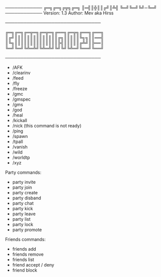 ────────────
╔═╗╔═╗╔╦╗╔═╗
║═╣║╬║║╔╝║╩╣
╚═╝╚═╝╚╝─╚═╝
────────────
Version: 1.3
Author: Mev aka Hirss

───────────────────────────────

╔═╗╔═╗╔═╦═╗╔═╦═╗╔══╗╔═╦╗╔══╗╔══╗
║╔╝║║║║║║║║║║║║║║╔╗║║║║║╚╗╗║║══╣
║╚╗║║║║║║║║║║║║║║╠╣║║║║║╔╩╝║╠══║
╚═╝╚═╝╚╩═╩╝╚╩═╩╝╚╝╚╝╚╩═╝╚══╝╚══╝

───────────────────────────────
- /AFK
- /clearinv
- /feed
- /fly
- /freeze
- /gmc
- /gmspec
- /gms
- /god
- /heal
- /kickall
- /nick (this command is not ready) 
- /ping
- /spawn
- /tpall
- /vanish
- /wild
- /worldtp
- /xyz

Party commands:
- party invite
- party join
- party create
- party disband
- party chat
- party kick
- party leave
- party list
- party lock
- party promote

Friends commands:
- friends add
- friends remove
- friends list
- friend accept / deny
- friend block
